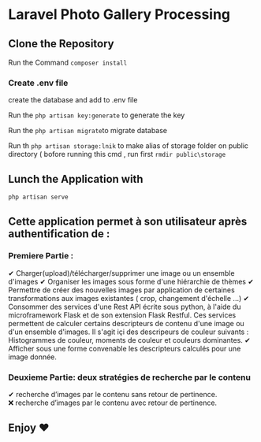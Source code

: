 # Laravel Photo Gallery Processing

## Clone the Repository

Run the Command
`composer install`
### Create .env file
create the database and add to .env file

Run the `php artisan key:generate` to generate the key

Run the `php artisan migrate`to migrate database

Run th `php artisan storage:lnik` to make alias of storage folder on public directory ( bofore running this cmd , run first `rmdir public\storage`

## Lunch the Application with 
`php artisan serve`

## Cette application permet à son utilisateur après authentification de :
### Premiere Partie :
✔ Charger(upload)/télécharger/supprimer une image ou un ensemble d'images
✔ Organiser les images sous forme d'une hiérarchie de thèmes
✔ Permettre de créer des nouvelles images  par application de certaines transformations aux images existantes ( crop, changement d'échelle ...)
✔ Consommer des services d'une Rest API écrite sous python, à l'aide du microframework  Flask et de son extension Flask Restful. Ces services permettent de calculer certains descripteurs de contenu d'une image ou d'un ensemble d'images. Il s'agit içi des descripeurs de couleur suivants : Histogrammes de couleur, moments de couleur et couleurs dominantes.
✔ Afficher sous une forme convenable les descripteurs calculés pour une image donnée.
### Deuxieme Partie: deux stratégies de recherche par le contenu
✔ recherche d’images par le contenu sans retour de pertinence.  
❌ recherche d’images par le contenu avec retour de pertinence.  
## Enjoy ❤
